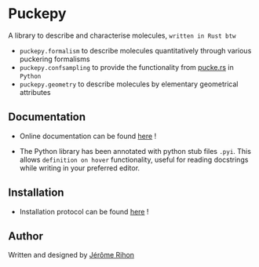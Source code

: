 # Puckepy

A library to describe and characterise molecules, `written in Rust btw`

- `puckepy.formalism` to describe molecules quantitatively through various puckering formalisms
- `puckepy.confsampling` to provide the functionality from [pucke.rs](https://github.com/jrihon/puckers) in `Python`
- `puckepy.geometry` to describe molecules by elementary geometrical attributes

## Documentation
- Online documentation can be found [here](https://github.com/jrihon/puckepy/blob/main/docs/documentation.md) !

- The Python library has been annotated with python stub files `.pyi`. This allows `definition on hover` functionality, useful for reading docstrings while writing in your preferred editor.

## Installation
- Installation protocol can be found [here](https://github.com/jrihon/puckepy/blob/main/docs/installation.md) !

## Author
Written and designed by [Jérôme Rihon](https://github.com/jrihon/jrihon)
